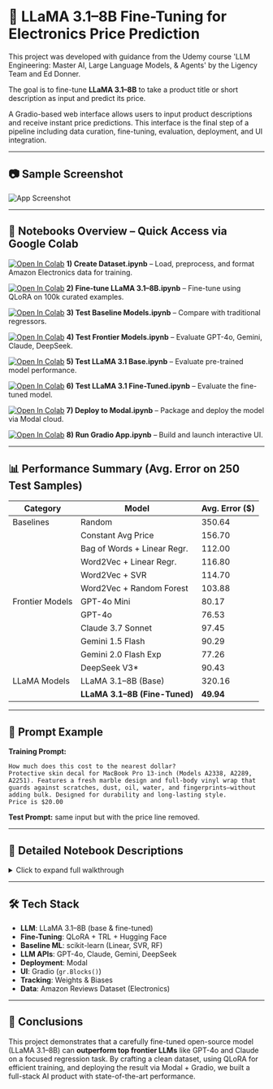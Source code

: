 # 🔧 LLaMA 3.1–8B Fine-Tuning for Electronics Price Prediction

This project was developed with guidance from the Udemy course 'LLM Engineering: Master AI, Large Language Models, & Agents' by the Ligency Team and Ed Donner.

The goal is to fine-tune **LLaMA 3.1–8B** to take a product title or short description as input and predict its price.

A Gradio-based web interface allows users to input product descriptions and receive instant price predictions. This interface is the final step of a pipeline including data curation, fine-tuning, evaluation, deployment, and UI integration.


---

## 📷 Sample Screenshot

![App Screenshot](https://drive.google.com/uc?export=view&id=12trxkYXH45zgecZSKtiFZcuAgd8fVnRj)

---

## 📁 Notebooks Overview – Quick Access via Google Colab


[![Open In Colab](https://colab.research.google.com/assets/colab-badge.svg)](https://colab.research.google.com/drive/1TtIZ7WUPE0M7cel3mSAyBRXacZowdzNv?usp=sharing) **1) Create Dataset.ipynb** – Load, preprocess, and format Amazon Electronics data for training.

[![Open In Colab](https://colab.research.google.com/assets/colab-badge.svg)](https://colab.research.google.com/drive/1vJBtYkv6UhJx281xCrUiivI3J_Oo8104?usp=sharing) **2) Fine-tune LLaMA 3.1–8B.ipynb** – Fine-tune using QLoRA on 100k curated examples.

[![Open In Colab](https://colab.research.google.com/assets/colab-badge.svg)](https://colab.research.google.com/drive/1CFUADSzG5oCgfhnyOfTqKy2se2v3p01p?usp=sharing) **3) Test Baseline Models.ipynb** – Compare with traditional regressors.

[![Open In Colab](https://colab.research.google.com/assets/colab-badge.svg)](https://colab.research.google.com/drive/1YacTU3blaUj2kOedH7CFm2N6W-YfCCr1?usp=sharing) **4) Test Frontier Models.ipynb** – Evaluate GPT-4o, Gemini, Claude, DeepSeek.

[![Open In Colab](https://colab.research.google.com/assets/colab-badge.svg)](https://colab.research.google.com/drive/1CXUxE8r0iWxz8OPHEClFINkiWVvG9rTf?usp=sharing) **5) Test LLaMA 3.1 Base.ipynb** – Evaluate pre-trained model performance.

[![Open In Colab](https://colab.research.google.com/assets/colab-badge.svg)](https://colab.research.google.com/drive/1JuNeTv1bsesFDiF7ilmsd5BJsNbg9ZiT?usp=sharing) **6) Test LLaMA 3.1 Fine-Tuned.ipynb** – Evaluate the fine-tuned model.

[![Open In Colab](https://colab.research.google.com/assets/colab-badge.svg)](https://colab.research.google.com/drive/1M7WxpPYEMOkmEvdcEmkGIBDXBDeGADam?usp=sharing) **7) Deploy to Modal.ipynb** – Package and deploy the model via Modal cloud.

[![Open In Colab](https://colab.research.google.com/assets/colab-badge.svg)](https://colab.research.google.com/drive/1SpB-7PHiUQD--n3dzfRvYbkt_nOl9J-O?usp=sharing) **8) Run Gradio App.ipynb** – Build and launch interactive UI.


---

## 📊 Performance Summary (Avg. Error on 250 Test Samples)

| Category        | Model                         | Avg. Error (\$) |
| --------------- | ----------------------------- | --------------- |
| Baselines       | Random                        | 350.64          |
|                 | Constant Avg Price            | 156.70          |
|                 | Bag of Words + Linear Regr.   | 112.00          |
|                 | Word2Vec + Linear Regr.       | 116.80          |
|                 | Word2Vec + SVR                | 114.70          |
|                 | Word2Vec + Random Forest      | 103.88          |
| Frontier Models | GPT-4o Mini                   | 80.17           |
|                 | GPT-4o                        | 76.53           |
|                 | Claude 3.7 Sonnet             | 97.45           |
|                 | Gemini 1.5 Flash              | 90.29           |
|                 | Gemini 2.0 Flash Exp          | 77.26           |
|                 | DeepSeek V3\*                 | 90.43           |
| LLaMA Models    | LLaMA 3.1–8B (Base)           | 320.16          |
|                 | **LLaMA 3.1–8B (Fine-Tuned)** | **49.94**       |

---

## 📄 Prompt Example

**Training Prompt:**

```
How much does this cost to the nearest dollar?
Protective skin decal for MacBook Pro 13-inch (Models A2338, A2289, A2251). Features a fresh marble design and full-body vinyl wrap that guards against scratches, dust, oil, water, and fingerprints—without adding bulk. Designed for durability and long-lasting style.
Price is $20.00
```

**Test Prompt:** same input but with the price line removed.

---

## 📌 Detailed Notebook Descriptions

<details>
<summary>Click to expand full walkthrough</summary>

### 1. Create Dataset

* Filtered Amazon Electronics data to retain items priced \$0–\$999.
* After filtering and balancing price brackets, final sets: **100k train / 2k test**.
* Created custom prompts for training and evaluation.

### 2. Fine-tune LLaMA 3.1–8B

* Fine-tuned using **QLoRA** (4-bit) with `trl`'s SFTTrainer.
* Trained on A100 GPU, batch size 16, 2 epochs (\~3h18m).
* Logs via Weights & Biases. Uploaded checkpoints to Hugging Face Hub.

### 3. Test Baselines

* Baseline models: Random, Constant, Bag-of-Words, Word2Vec + various regressors.
* Results used as a performance floor. Best ML model (Random Forest): \$103.88 error.

### 4. Test Frontier Models

* GPT-4o, Claude, Gemini, DeepSeek evaluated on same 250 samples.
* Not fine-tuned, just prompted with test set.
* GPT-4o best commercial model (\$76.53), but fine-tuned LLaMA **beats all** with \$49.94.

### 5. Test LLaMA 3.1 Base

* Base model (no fine-tuning) tested on 250 prompts.
* High error: \$320.16. Confirms need for fine-tuning.

### 6. Test LLaMA 3.1 Fine-Tuned

* Final evaluation confirms top performance: **\$49.94 average error**.
* Outperforms frontier models by a wide margin.

### 7. Deploy to Modal

* Model deployed as API using Modal with T4 GPU.
* Served via `@modal.cls` decorator with QLoRA-efficient inference.

### 8. Run Gradio App

* Simple, interactive UI with:

  * Textbox for product description
  * Button to trigger inference
  * Output box with predicted price
* Connected to deployed Modal function.

</details>

---

## 🛠️ Tech Stack

* **LLM**: LLaMA 3.1–8B (base & fine-tuned)
* **Fine-Tuning**: QLoRA + TRL + Hugging Face
* **Baseline ML**: scikit-learn (Linear, SVR, RF)
* **LLM APIs**: GPT-4o, Claude, Gemini, DeepSeek
* **Deployment**: Modal
* **UI**: Gradio (`gr.Blocks()`)
* **Tracking**: Weights & Biases
* **Data**: Amazon Reviews Dataset (Electronics)

---

## 🧠 Conclusions

This project demonstrates that a carefully fine-tuned open-source model (LLaMA 3.1–8B) can **outperform top frontier LLMs** like GPT-4o and Claude on a focused regression task. By crafting a clean dataset, using QLoRA for efficient training, and deploying the result via Modal + Gradio, we built a full-stack AI product with state-of-the-art performance.
